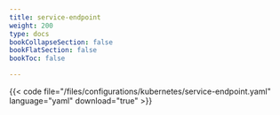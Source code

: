 ```yaml
---
title: service-endpoint
weight: 200
type: docs
bookCollapseSection: false
bookFlatSection: false
bookToc: false

---
```


{{< code file="/files/configurations/kubernetes/service-endpoint.yaml" language="yaml" download="true" >}}
